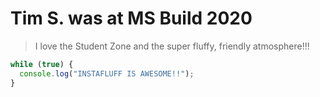 # Tim S. was at MS Build 2020

> I love the Student Zone and the super fluffy, friendly atmosphere!!!

```js
while (true) {
  console.log("INSTAFLUFF IS AWESOME!!");
}
```

